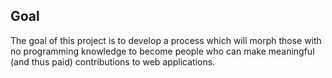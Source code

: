 ## Goal

The goal of this project is to develop a process which will morph those with no programming knowledge to become people who can make meaningful (and thus paid) contributions to web applications.

